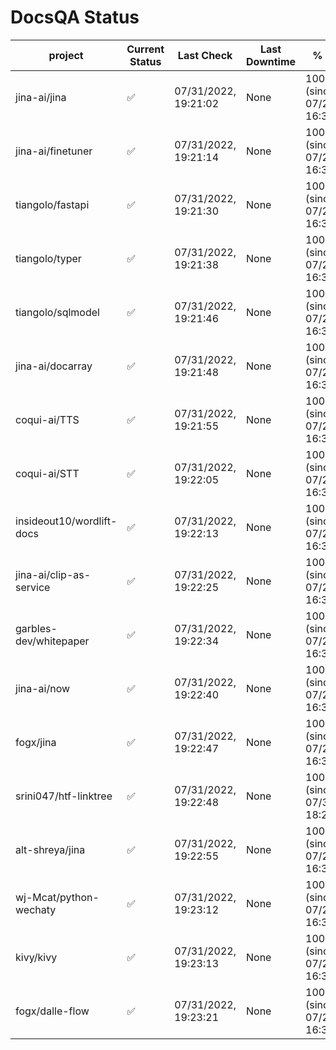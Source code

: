 # DocsQA Status

|         project         |Current Status|     Last Check     |Last Downtime|              % Uptime              |
|-------------------------|--------------|--------------------|-------------|------------------------------------|
|jina-ai/jina             |✅            |07/31/2022, 19:21:02|None         |100.000 (since 07/29/2022, 16:38:18)|
|jina-ai/finetuner        |✅            |07/31/2022, 19:21:14|None         |100.000 (since 07/29/2022, 16:38:18)|
|tiangolo/fastapi         |✅            |07/31/2022, 19:21:30|None         |100.000 (since 07/29/2022, 16:38:18)|
|tiangolo/typer           |✅            |07/31/2022, 19:21:38|None         |100.000 (since 07/29/2022, 16:38:18)|
|tiangolo/sqlmodel        |✅            |07/31/2022, 19:21:46|None         |100.000 (since 07/29/2022, 16:38:18)|
|jina-ai/docarray         |✅            |07/31/2022, 19:21:48|None         |100.000 (since 07/29/2022, 16:38:18)|
|coqui-ai/TTS             |✅            |07/31/2022, 19:21:55|None         |100.000 (since 07/29/2022, 16:38:18)|
|coqui-ai/STT             |✅            |07/31/2022, 19:22:05|None         |100.000 (since 07/29/2022, 16:38:18)|
|insideout10/wordlift-docs|✅            |07/31/2022, 19:22:13|None         |100.000 (since 07/29/2022, 16:38:18)|
|jina-ai/clip-as-service  |✅            |07/31/2022, 19:22:25|None         |100.000 (since 07/29/2022, 16:38:18)|
|garbles-dev/whitepaper   |✅            |07/31/2022, 19:22:34|None         |100.000 (since 07/29/2022, 16:38:18)|
|jina-ai/now              |✅            |07/31/2022, 19:22:40|None         |100.000 (since 07/29/2022, 16:38:18)|
|fogx/jina                |✅            |07/31/2022, 19:22:47|None         |100.000 (since 07/29/2022, 16:38:18)|
|srini047/htf-linktree    |✅            |07/31/2022, 19:22:48|None         |100.000 (since 07/31/2022, 18:29:28)|
|alt-shreya/jina          |✅            |07/31/2022, 19:22:55|None         |100.000 (since 07/29/2022, 16:38:18)|
|wj-Mcat/python-wechaty   |✅            |07/31/2022, 19:23:12|None         |100.000 (since 07/29/2022, 16:38:18)|
|kivy/kivy                |✅            |07/31/2022, 19:23:13|None         |100.000 (since 07/29/2022, 16:38:18)|
|fogx/dalle-flow          |✅            |07/31/2022, 19:23:21|None         |100.000 (since 07/29/2022, 16:38:18)|
